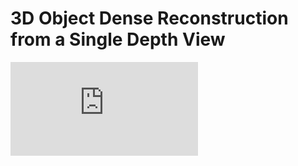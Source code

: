 # 3D Object Dense Reconstruction from a Single Depth View
![Teaser_Image](https://github.com/Yang7879/3D-RecGAN-extended/blob/master/3D-RecGAN%2B%2B_sample.pdf)

